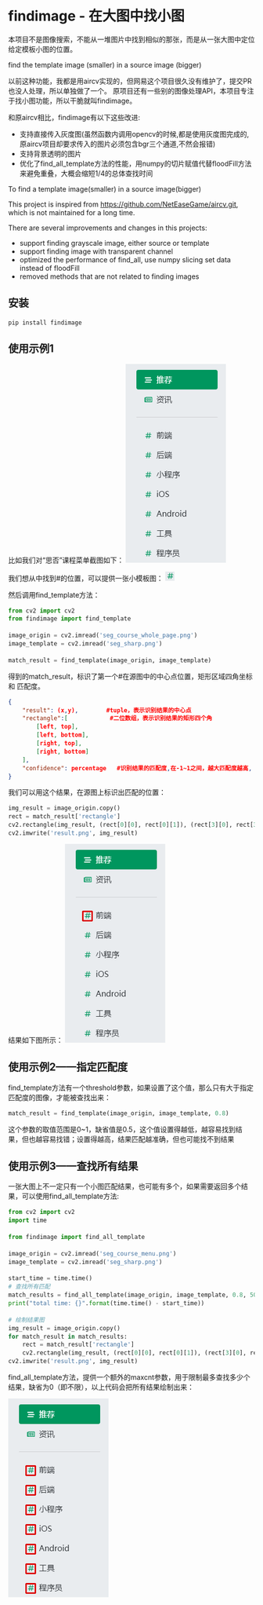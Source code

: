 # findimage - 在大图中找小图
本项目不是图像搜索，不能从一堆图片中找到相似的那张，而是从一张大图中定位给定模板小图的位置。

find the template image (smaller) in a source image (bigger)

以前这种功能，我都是用aircv实现的，但网易这个项目很久没有维护了，提交PR也没人处理，所以单独做了一个。
原项目还有一些别的图像处理API，本项目专注于找小图功能，所以干脆就叫findimage。

和原aircv相比，findimage有以下这些改进:
* 支持直接传入灰度图(虽然函数内调用opencv的时候,都是使用灰度图完成的,原aircv项目却要求传入的图片必须包含bgr三个通道,不然会报错)
* 支持背景透明的图片
* 优化了find_all_template方法的性能，用numpy的切片赋值代替floodFill方法来避免重叠，大概会缩短1/4的总体查找时间

To find a template image(smaller) in a source image(bigger)

This project is inspired from https://github.com/NetEaseGame/aircv.git, which is not maintained for a long time.

There are several improvements and changes in this projects:
* support finding grayscale image, either source or template
* support finding image with transparent channel
* optimized the performance of find_all, use numpy slicing set data instead of floodFill
* removed methods that are not related to finding images

## 安装
```shell
pip install findimage
```

## 使用示例1
比如我们对“思否”课程菜单截图如下：
![思否课程菜单-标准](https://github.com/songofhawk/findimage/raw/main/image/seg_course_menu.png)

我们想从中找到#的位置，可以提供一张小模板图：
![思否课程菜单-标准](https://github.com/songofhawk/findimage/raw/main/image/seg_sharp.png)

然后调用find_template方法：

```python
from cv2 import cv2
from findimage import find_template

image_origin = cv2.imread('seg_course_whole_page.png')
image_template = cv2.imread('seg_sharp.png')

match_result = find_template(image_origin, image_template)
```

得到的match_result，标识了第一个#在源图中的中心点位置，矩形区域四角坐标 和 匹配度。

```json
{
    "result": (x,y),        #tuple，表示识别结果的中心点
    "rectangle":[            #二位数组，表示识别结果的矩形四个角
        [left, top],
        [left, bottom],
        [right, top],
        [right, bottom]
    ],
    "confidence": percentage   #识别结果的匹配度,在-1~1之间，越大匹配度越高, 如果为1，表示按像素严格匹配
}
```

我们可以用这个结果，在源图上标识出匹配的位置：
```python
img_result = image_origin.copy()
rect = match_result['rectangle']
cv2.rectangle(img_result, (rect[0][0], rect[0][1]), (rect[3][0], rect[3][1]), (0, 0, 220), 2)
cv2.imwrite('result.png', img_result)
```

结果如下图所示：
![find_template匹配结果](https://github.com/songofhawk/findimage/raw/main/image/find_template_result.png)

## 使用示例2——指定匹配度
find_template方法有一个threshold参数，如果设置了这个值，那么只有大于指定匹配度的图像，才能被查找出来：
```python
match_result = find_template(image_origin, image_template, 0.8)
```
这个参数的取值范围是0~1，缺省值是0.5，这个值设置得越低，越容易找到结果，但也越容易找错；设置得越高，结果匹配越准确，但也可能找不到结果

## 使用示例3——查找所有结果
一张大图上不一定只有一个小图匹配结果，也可能有多个，如果需要返回多个结果，可以使用find_all_template方法:
```python
from cv2 import cv2
import time

from findimage import find_all_template

image_origin = cv2.imread('seg_course_menu.png')
image_template = cv2.imread('seg_sharp.png')

start_time = time.time()
# 查找所有匹配
match_results = find_all_template(image_origin, image_template, 0.8, 50)
print("total time: {}".format(time.time() - start_time))

# 绘制结果图
img_result = image_origin.copy()
for match_result in match_results:
    rect = match_result['rectangle']
    cv2.rectangle(img_result, (rect[0][0], rect[0][1]), (rect[3][0], rect[3][1]), (0, 0, 220), 2)
cv2.imwrite('result.png', img_result)
```
find_all_template方法，提供一个额外的maxcnt参数，用于限制最多查找多少个结果，缺省为0（即不限），以上代码会把所有结果绘制出来：

![find_all_template匹配结果](https://github.com/songofhawk/findimage/raw/main/image/find_all_template_result.png)
